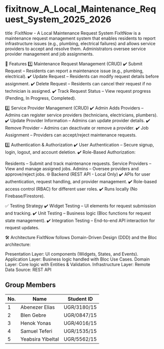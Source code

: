 # fixitnow_A_Local_Maintenance_Request_System_2025_2026
title :FixItNow - A Local Maintenance Request System FixItNow is a maintenance request management system that enables residents to report infrastructure issues (e.g., plumbing, electrical failures) and allows service providers to accept and resolve them. Administrators oversee service provider management and job assignments.

🚀 Features 1️⃣ Maintenance Request Management (CRUD) ✔️ Submit Request – Residents can report a maintenance issue (e.g., plumbing, electrical). ✔️ Update Request – Residents can modify request details before assignment. ✔️ Delete Request – Residents can cancel their request if no technician is assigned. ✔️ Track Request Status – View request progress (Pending, In Progress, Completed).

2️⃣ Service Provider Management (CRUD) ✔️ Admin Adds Providers – Admins can register service providers (technicians, electricians, plumbers). ✔️ Update Provider Information – Admins can update provider details. ✔️ Remove Provider – Admins can deactivate or remove a provider. ✔️ Job Assignment – Providers can accept/reject maintenance requests.

3️⃣ Authentication & Authorization ✔️ User Authentication – Secure signup, login, logout, and account deletion. ✔️ Role-Based Authorization:

Residents – Submit and track maintenance requests. Service Providers – View and manage assigned jobs. Admins – Oversee providers and approve/reject jobs. 🌐 Backend (REST API - Local Only) ✔️ APIs for user authentication, request handling, and provider management. ✔️ Role-based access control (RBAC) for different user roles. ✔️ Runs locally (No Firebase/Firestore).

✅ Testing Strategy ✔️ Widget Testing – UI elements for request submission and tracking. ✔️ Unit Testing – Business logic (Bloc functions for request state management). ✔️ Integration Testing – End-to-end API interaction for request updates.

🛠 Architecture FixItNow follows Domain-Driven Design (DDD) and the Bloc architecture:

Presentation Layer: UI components (Widgets, States, and Events). Application Layer: Business logic handled with Bloc Use Cases. Domain Layer: Core logic with Entities & Validation. Infrastructure Layer: Remote Data Source: REST API

## Group Members

| No. | Name               | Student ID   |
|---- |------------------ |-------------|
| 1   | Abenezer Elias    | UGR/3180/15 |
| 2   | Blen Gebre        | UGR/0847/15 |
| 3   | Henok Yonas       | UGR/4016/15 |
| 4   | Samuel Teferi     | UGR/1535/15 |
| 5   | Yeabsira Yibeltal | UGR/5562/15 |

